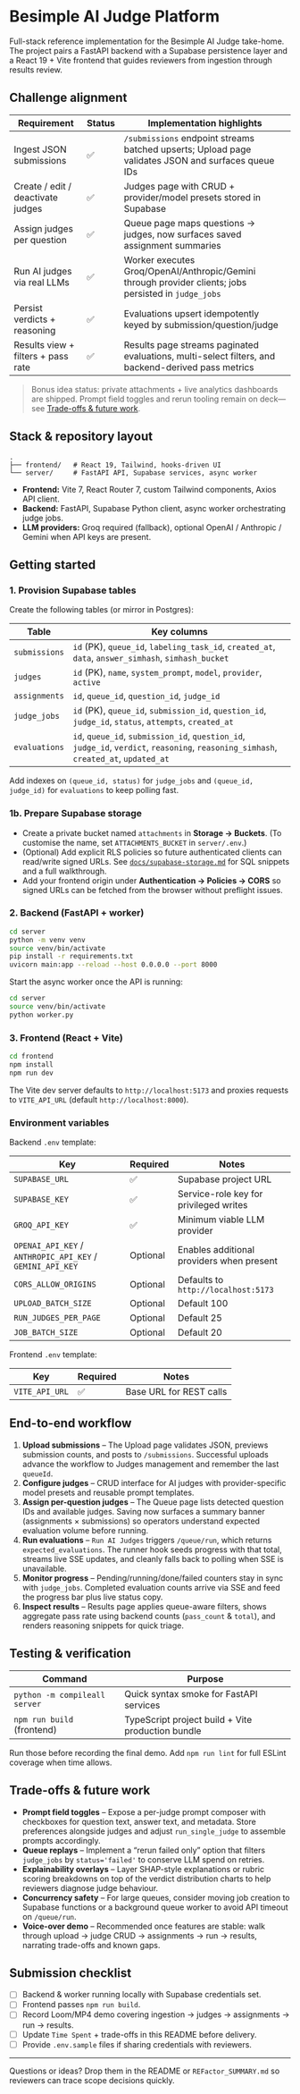 # Besimple AI Judge Platform

Full-stack reference implementation for the Besimple AI Judge take-home. The project pairs a FastAPI backend with a Supabase persistence layer and a React 19 + Vite frontend that guides reviewers from ingestion through results review.

## Challenge alignment

| Requirement | Status | Implementation highlights |
| --- | --- | --- |
| Ingest JSON submissions | ✅ | `/submissions` endpoint streams batched upserts; Upload page validates JSON and surfaces queue IDs |
| Create / edit / deactivate judges | ✅ | Judges page with CRUD + provider/model presets stored in Supabase |
| Assign judges per question | ✅ | Queue page maps questions → judges, now surfaces saved assignment summaries |
| Run AI judges via real LLMs | ✅ | Worker executes Groq/OpenAI/Anthropic/Gemini through provider clients; jobs persisted in `judge_jobs` |
| Persist verdicts + reasoning | ✅ | Evaluations upsert idempotently keyed by submission/question/judge |
| Results view + filters + pass rate | ✅ | Results page streams paginated evaluations, multi-select filters, and backend-derived pass metrics |

> Bonus idea status: private attachments + live analytics dashboards are shipped. Prompt field toggles and rerun tooling remain on deck—see [Trade-offs & future work](#trade-offs--future-work).

## Stack & repository layout

```
.
├── frontend/   # React 19, Tailwind, hooks-driven UI
└── server/     # FastAPI API, Supabase services, async worker
```

- **Frontend:** Vite 7, React Router 7, custom Tailwind components, Axios API client.
- **Backend:** FastAPI, Supabase Python client, async worker orchestrating judge jobs.
- **LLM providers:** Groq required (fallback), optional OpenAI / Anthropic / Gemini when API keys are present.

## Getting started

### 1. Provision Supabase tables

Create the following tables (or mirror in Postgres):

| Table | Key columns |
| --- | --- |
| `submissions` | `id` (PK), `queue_id`, `labeling_task_id`, `created_at`, `data`, `answer_simhash`, `simhash_bucket` |
| `judges` | `id` (PK), `name`, `system_prompt`, `model`, `provider`, `active` |
| `assignments` | `id`, `queue_id`, `question_id`, `judge_id` |
| `judge_jobs` | `id` (PK), `queue_id`, `submission_id`, `question_id`, `judge_id`, `status`, `attempts`, `created_at` |
| `evaluations` | `id`, `queue_id`, `submission_id`, `question_id`, `judge_id`, `verdict`, `reasoning`, `reasoning_simhash`, `created_at`, `updated_at` |

Add indexes on `(queue_id, status)` for `judge_jobs` and `(queue_id, judge_id)` for `evaluations` to keep polling fast.

### 1b. Prepare Supabase storage

- Create a private bucket named `attachments` in **Storage → Buckets**. (To customise the name, set `ATTACHMENTS_BUCKET` in `server/.env`.)
- (Optional) Add explicit RLS policies so future authenticated clients can read/write signed URLs. See [`docs/supabase-storage.md`](docs/supabase-storage.md) for SQL snippets and a full walkthrough.
- Add your frontend origin under **Authentication → Policies → CORS** so signed URLs can be fetched from the browser without preflight issues.

### 2. Backend (FastAPI + worker)

```bash
cd server
python -m venv venv
source venv/bin/activate
pip install -r requirements.txt
uvicorn main:app --reload --host 0.0.0.0 --port 8000
```

Start the async worker once the API is running:

```bash
cd server
source venv/bin/activate
python worker.py
```

### 3. Frontend (React + Vite)

```bash
cd frontend
npm install
npm run dev
```

The Vite dev server defaults to `http://localhost:5173` and proxies requests to `VITE_API_URL` (default `http://localhost:8000`).

### Environment variables

Backend `.env` template:

| Key | Required | Notes |
| --- | --- | --- |
| `SUPABASE_URL` | ✅ | Supabase project URL |
| `SUPABASE_KEY` | ✅ | Service-role key for privileged writes |
| `GROQ_API_KEY` | ✅ | Minimum viable LLM provider |
| `OPENAI_API_KEY` / `ANTHROPIC_API_KEY` / `GEMINI_API_KEY` | Optional | Enables additional providers when present |
| `CORS_ALLOW_ORIGINS` | Optional | Defaults to `http://localhost:5173` |
| `UPLOAD_BATCH_SIZE` | Optional | Default 100 |
| `RUN_JUDGES_PER_PAGE` | Optional | Default 25 |
| `JOB_BATCH_SIZE` | Optional | Default 20 |

Frontend `.env` template:

| Key | Required | Notes |
| --- | --- | --- |
| `VITE_API_URL` | ✅ | Base URL for REST calls |

## End-to-end workflow

1. **Upload submissions** – The Upload page validates JSON, previews submission counts, and posts to `/submissions`. Successful uploads advance the workflow to Judges management and remember the last `queueId`.
2. **Configure judges** – CRUD interface for AI judges with provider-specific model presets and reusable prompt templates.
3. **Assign per-question judges** – The Queue page lists detected question IDs and available judges. Saving now surfaces a summary banner (assignments × submissions) so operators understand expected evaluation volume before running.
4. **Run evaluations** – `Run AI Judges` triggers `/queue/run`, which returns `expected_evaluations`. The runner hook seeds progress with that total, streams live SSE updates, and cleanly falls back to polling when SSE is unavailable.
5. **Monitor progress** – Pending/running/done/failed counters stay in sync with `judge_jobs`. Completed evaluation counts arrive via SSE and feed the progress bar plus live status copy.
6. **Inspect results** – Results page applies queue-aware filters, shows aggregate pass rate using backend counts (`pass_count` & `total`), and renders reasoning snippets for quick triage.

## Testing & verification

| Command | Purpose |
| --- | --- |
| `python -m compileall server` | Quick syntax smoke for FastAPI services |
| `npm run build` (frontend) | TypeScript project build + Vite production bundle |

Run those before recording the final demo. Add `npm run lint` for full ESLint coverage when time allows.

## Trade-offs & future work

- **Prompt field toggles** – Expose a per-judge prompt composer with checkboxes for question text, answer text, and metadata. Store preferences alongside judges and adjust `run_single_judge` to assemble prompts accordingly.
- **Queue replays** – Implement a “rerun failed only” option that filters `judge_jobs` by `status='failed'` to conserve LLM spend on retries.
- **Explainability overlays** – Layer SHAP-style explanations or rubric scoring breakdowns on top of the verdict distribution charts to help reviewers diagnose judge behaviour.
- **Concurrency safety** – For large queues, consider moving job creation to Supabase functions or a background queue worker to avoid API timeout on `/queue/run`.
- **Voice-over demo** – Recommended once features are stable: walk through upload → judge CRUD → assignments → run → results, narrating trade-offs and known gaps.

## Submission checklist

- [ ] Backend & worker running locally with Supabase credentials set.
- [ ] Frontend passes `npm run build`.
- [ ] Record Loom/MP4 demo covering ingestion → judges → assignments → run → results.
- [ ] Update `Time Spent` + trade-offs in this README before delivery.
- [ ] Provide `.env.sample` files if sharing credentials with reviewers.

---

Questions or ideas? Drop them in the README or `REFactor_SUMMARY.md` so reviewers can trace scope decisions quickly.